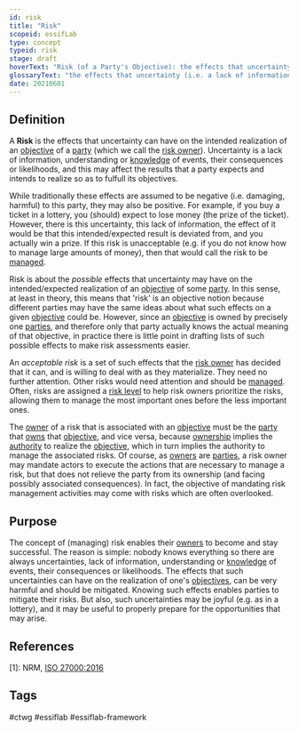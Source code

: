 ```yaml
---
id: risk
title: "Risk"
scopeid: essifLab
type: concept
typeid: risk
stage: draft
hoverText: "Risk (of a Party's Objective): the effects that uncertainty (i.e. a lack of information, understanding or knowledge of events, their consequences or likelihoods) can have on the intended realization of that Party's Objective."
glossaryText: "the effects that uncertainty (i.e. a lack of information, understanding or %%knowledge^knowledge%% of events, their consequences or likelihoods) can have on the intended realization of an %%objective^objective%% of a %%party^party%%."
date: 20210601
---
```


## Definition
A **Risk** is the effects that uncertainty can have on the intended realization of an [objective](objective) of a [party](party) (which we call the [risk owner](owner)). Uncertainty is a lack of information, understanding or [knowledge](knowledge) of events, their consequences or likelihoods, and this may affect the results that a party expects and intends to realize so as to fulfull its objectives.

While traditionally these effects are assumed to be negative (i.e. damaging, harmful) to this party, they may also be positive. For example, if you buy a ticket in a lottery, you (should) expect to lose money (the prize of the ticket). However, there is this uncertainty, this lack of information, the effect of it would be that this intended/expected result is deviated from, and you actually win a prize. If this risk is unacceptable (e.g. if you do not know how to manage large amounts of money), then that would call the risk to be [managed](risk-management).

Risk is about the _possible_ effects that uncertainty may have on the intended/expected realization of an [objective](objective) of some [party](party). In this sense, at least in theory, this means that 'risk' is an objective notion because different parties may have the same ideas about what such effects on a given [objective](objective) could be. However, since an  [objective](objective) is owned by precisely one [parties](party), and therefore only that party actually knows the actual meaning of that objective, in practice there is little point in drafting lists of such possible effects to make risk assessments easier.

An _acceptable risk_ is a set of such effects that the [risk owner](risk-owner) has decided that it can, and is willing to deal with as they materialize. They need no further attention. Other risks would need attention and should be [managed](risk-management). Often, risks are assigned a [risk level](risk-level) to help risk owners prioritize the risks, allowing them to manage the most important ones before the less important ones.

The [owner](owner) of a risk that is associated with an [objective](objective) must be the [party](party) that [owns](owner) that [objective](objective), and vice versa, because [ownership](ownership) implies the [authority](authority) to realize the [objective](objective), which in turn implies the authority to manage the associated risks. Of course, as [owners](owner) are [parties](party), a risk owner may mandate actors to execute the actions that are necessary to manage a risk, but that does not relieve the party from its ownership (and facing possibly associated consequences). In fact, the objective of mandating risk management activities may come with risks which are often overlooked.

## Purpose
The concept of (managing) risk enables their [owners](owner) to become and stay successful. The reason is simple: nobody knows everything so there are always uncertainties, lack of information, understanding or [knowledge](knowledge) of events, their consequences or likelihoods. The effects that such uncertainties can have on the realization of one's [objectives](objective), can be very harmful and should be mitigated. Knowing such effects enables parties to mitigate their risks. But also, such uncertainties may be joyful (e.g. as in a lottery), and it may be useful to properly prepare for the opportunities that may arise.

## References

[1]: NRM, [ISO 27000:2016](https://www.iso.org/obp/ui#iso:std:iso-iec:27000:ed-4:v1:en)
## Tags
#ctwg #essiflab #essiflab-framework